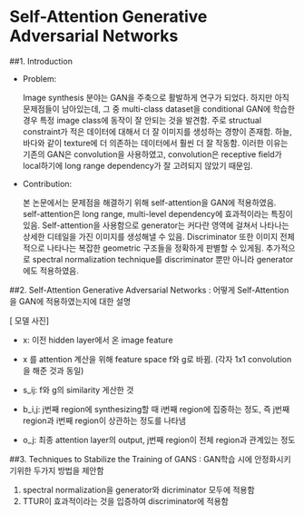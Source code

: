 # Self-Attention Generative Adversarial Networks

##1. Introduction

- Problem:  
  
    Image synthesis 분야는 GAN을 주축으로 활발하게 연구가 되었다. 하지만 아직 문제점들이 남아있는데, 그 중 multi-class dataset을 conditional GAN에 
  학습한 경우 특정 image class에 동작이 잘 안되는 것을 발견함.  주로 structual constraint가 적은 데이터에 대해서 더 잘 이미지를 생성하는 경향이 
  존재함. 하늘, 바다와 같이 texture에 더 의존하는 데이터에서 훨씬 더 잘 작동함. 이러한 이유는 기존의 GAN은 convolution을 사용하였고, convolution은
  receptive field가 local하기에  long range dependency가 잘 고려되지 않았기 때문임. 
  
- Contribution:
    
    본 논문에서는 문제점을 해결하기 위해 self-attention을 GAN에 적용하였음. self-attention은 long range, multi-level dependency에 효과적이라는 특징이
  있음. Self-attention을 사용함으로 generator는 커다란 영역에 걸쳐서 나타나는 상세한 디테일을 가진 이미지를 생성해낼 수 있음. Discriminator 또한
  이미지 전체적으로 나타나는 복잡한 geometric 구조들을 정확하게 판별할 수 있게됨. 추가적으로 spectral normalization technique를 discriminator
  뿐만 아니라 generator에도 적용하였음.
                
  
##2. Self-Attention Generative Adversarial Networks 
: 어떻게 Self-Attention을 GAN에 적용하였는지에 대한 설명

[ 모델 사진]

- x: 이전 hidden layer에서 온 image feature

- x 를 attention 계산을 위해 feature space f와 g로 바뀜. (각자 1x1 convolution을 해준 것과 동일)
- s_ij: f와 g의 similarity 게산한 것
- b_i,j: j번째 region에 synthesizing할 때 i번째 region에 집중하는 정도, 즉 j번째 region과 i번째 region이 상관하는 정도를 나타냄
- o_j: 최종 attention layer의 output, j번째 region이 전체 region과 관계있는 정도 




##3. Techniques to Stabilize the Training of GANS
: GAN학습 시에 안정화시키기위한 두가지 방법을 제안함

1. spectral normalization을 generator와 dicriminator 모두에 적용함 
2. TTUR이 효과적이라는 것을 입증하여 discriminator에 적용함 


